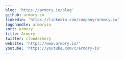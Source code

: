 ```yaml
---
blog: 'https://armory.io/blog'
github: armory-io
linkedin: 'https://linkedin.com/company/armory.io'
logohandle: armoryio
sort: armory
title: Armory
twitter: cloudarmory
website: 'https://www.armory.io/'
youtube: 'https://youtube.com/c/armory-io'
---
```

